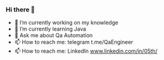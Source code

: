 ### Hi there 👋

- 🔭 I’m currently working on my knowledge
- 🌱 I’m currently learning Java
- 💬 Ask me about Qa Automation
- 📫 How to reach me: telegram t.me/QaEngineer
- 📫 How to reach me: LinkedIn www.linkedin.com/in/05th/
